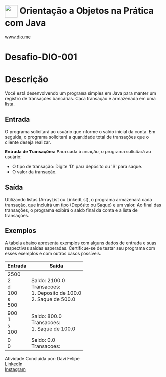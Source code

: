 # <img align="center" width="40px" src="https://hermes.digitalinnovation.one/assets/diome/logo-minimized.png"> Orientação a Objetos na Prática com Java
www.dio.me
  
# Desafio-DIO-001
# Descrição

Você está desenvolvendo um programa simples em Java para manter um registro de transações bancárias. Cada transação é armazenada em uma lista.

## Entrada

O programa solicitará ao usuário que informe o saldo inicial da conta. Em seguida, o programa solicitará a quantidade total de transações que o cliente deseja realizar.

**Entrada de Transações:**
Para cada transação, o programa solicitará ao usuário:
- O tipo de transação: Digite 'D' para depósito ou 'S' para saque.
- O valor da transação.

## Saída

Utilizando listas (ArrayList ou LinkedList), o programa armazenará cada transação, que incluirá um tipo (Depósito ou Saque) e um valor. Ao final das transações, o programa exibirá o saldo final da conta e a lista de transações.

## Exemplos

A tabela abaixo apresenta exemplos com alguns dados de entrada e suas respectivas saídas esperadas. Certifique-se de testar seu programa com esses exemplos e com outros casos possíveis.

| Entrada                     | Saída                        |
|-----------------------------|------------------------------|
| 2500 <br> 2 <br> d <br> 100 <br> s <br> 500 | Saldo: 2100.0 <br> Transacoes: <br> 1. Deposito de 100.0 <br> 2. Saque de 500.0 |
| 900 <br> 1 <br> s <br> 100  | Saldo: 800.0 <br> Transacoes: <br> 1. Saque de 100.0 |
| 0 <br> 0                     | Saldo: 0.0 <br> Transacoes:   |


Atividade Concluída por: Davi Felipe  
[LinkedIn](https://www.linkedin.com/in/devdavifelipe/)<br>
[Instagram](https://www.instagram.com/_eudvidxfc7_/)

